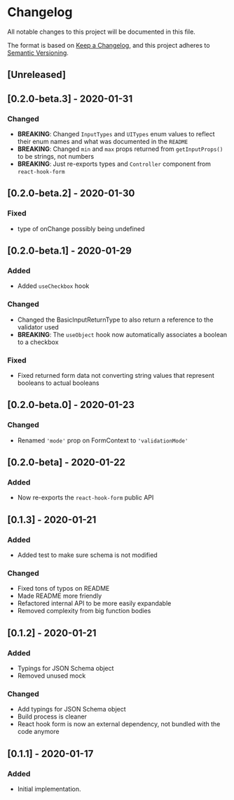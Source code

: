 # Changelog

All notable changes to this project will be documented in this file.

The format is based on [Keep a Changelog](https://keepachangelog.com/en/1.0.0/),
and this project adheres to [Semantic Versioning](https://semver.org/spec/v2.0.0.html).

## [Unreleased]

## [0.2.0-beta.3] - 2020-01-31

### Changed

- **BREAKING**: Changed `InputTypes` and `UITypes` enum values to reflect their enum names and what was documented in the `README`
- **BREAKING**: Changed `min` and `max` props returned from `getInputProps()` to be strings, not numbers
- **BREAKING**: Just re-exports types and `Controller` component from `react-hook-form`

## [0.2.0-beta.2] - 2020-01-30

### Fixed

- type of onChange possibly being undefined

## [0.2.0-beta.1] - 2020-01-29

### Added

- Added `useCheckbox` hook

### Changed

- Changed the BasicInputReturnType to also return a reference to the validator used
- **BREAKING**: The `useObject` hook now automatically associates a boolean to a checkbox

### Fixed

- Fixed returned form data not converting string values that represent booleans to actual booleans

## [0.2.0-beta.0] - 2020-01-23

### Changed

- Renamed `'mode'` prop on FormContext to `'validationMode'`

## [0.2.0-beta] - 2020-01-22

### Added

- Now re-exports the `react-hook-form` public API

## [0.1.3] - 2020-01-21

### Added

- Added test to make sure schema is not modified

### Changed

- Fixed tons of typos on README
- Made README more friendly
- Refactored internal API to be more easily expandable
- Removed complexity from big function bodies

## [0.1.2] - 2020-01-21

### Added

- Typings for JSON Schema object
- Removed unused mock

### Changed

- Add typings for JSON Schema object
- Build process is cleaner
- React hook form is now an external dependency, not bundled with the code anymore

## [0.1.1] - 2020-01-17

### Added

- Initial implementation.

